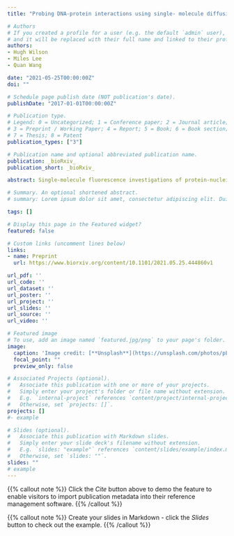 ```yaml
---
title: "Probing DNA-protein interactions using single- molecule diffusivity contrast"

# Authors
# If you created a profile for a user (e.g. the default `admin` user), write the username (folder name) here 
# and it will be replaced with their full name and linked to their profile.
authors:
- Hugh Wilson
- Miles Lee
- Quan Wang

date: "2021-05-25T00:00:00Z"
doi: ""

# Schedule page publish date (NOT publication's date).
publishDate: "2017-01-01T00:00:00Z"

# Publication type.
# Legend: 0 = Uncategorized; 1 = Conference paper; 2 = Journal article;
# 3 = Preprint / Working Paper; 4 = Report; 5 = Book; 6 = Book section;
# 7 = Thesis; 8 = Patent
publication_types: ["3"]

# Publication name and optional abbreviated publication name.
publication: _bioRxiv_
publication_short: _bioRxiv_

abstract: Single-molecule fluorescence investigations of protein-nucleic acid interactions require robust means to identify the binding state of individual substrate molecules in real time. Here we show that diffusivity contrast, widely used in fluorescence correlation spectroscopy at the ensemble level and in single-particle tracking on individual (but slowly diffusing) species, can be used as a general readout to determine the binding state of single DNA molecules with unlabeled proteins in solution. We first describe the technical basis of drift-free single-molecule diffusivity measurements in an Anti-Brownian ELetrokinetic (ABEL) trap. We then cross-validate our method with protein-induced fluorescence enhancement (PIFE), a popular technique to detect protein binding on nucleic acid substrates with single-molecule sensitivity. We extend an existing hydrodynamic modeling framework to link measured diffusivity to particular DNA-protein structures and obtain good agreement between the measured and predicted diffusivity values. Finally, we show that combining diffusivity contrast with PIFE allows simultaneous mapping of binding stoichiometry and location on individual DNA-protein complexes, potentially enhancing single-molecule views of relevant biophysical processes.

# Summary. An optional shortened abstract.
# summary: Lorem ipsum dolor sit amet, consectetur adipiscing elit. Duis posuere tellus ac convallis placerat. Proin tincidunt magna sed ex sollicitudin condimentum.

tags: []

# Display this page in the Featured widget?
featured: false

# Custom links (uncomment lines below)
links:
- name: Preprint
  url: https://www.biorxiv.org/content/10.1101/2021.05.25.444860v1

url_pdf: ''
url_code: ''
url_dataset: ''
url_poster: ''
url_project: ''
url_slides: ''
url_source: ''
url_video: ''

# Featured image
# To use, add an image named `featured.jpg/png` to your page's folder. 
image:
  caption: 'Image credit: [**Unsplash**](https://unsplash.com/photos/pLCdAaMFLTE)'
  focal_point: ""
  preview_only: false

# Associated Projects (optional).
#   Associate this publication with one or more of your projects.
#   Simply enter your project's folder or file name without extension.
#   E.g. `internal-project` references `content/project/internal-project/index.md`.
#   Otherwise, set `projects: []`.
projects: []
#- example

# Slides (optional).
#   Associate this publication with Markdown slides.
#   Simply enter your slide deck's filename without extension.
#   E.g. `slides: "example"` references `content/slides/example/index.md`.
#   Otherwise, set `slides: ""`.
slides: ""
# example
---
```


{{% callout note %}}
Click the *Cite* button above to demo the feature to enable visitors to import publication metadata into their reference management software.
{{% /callout %}}

{{% callout note %}}
Create your slides in Markdown - click the *Slides* button to check out the example.
{{% /callout %}}

 
